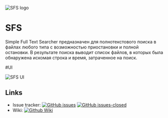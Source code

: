 ![SFS logo](https://raw.githubusercontent.com/unchase/SimpleFullTextSearcher/master/images/sfs_logo.png) 


# SFS

Simple Full Text Searcher предназначен для полнотекстового поиска в файлах любого типа с возможностью приостановки и полной остановки. В результате поиска выводит список файлов, в которых была обнаружена искомая строка и время, затраченное на поиск.

#UI

![SFS UI](https://raw.githubusercontent.com/unchase/SimpleFullTextSearcher/master/images/sfs.gif) 

## Links
* Issue tracker: [![GitHub issues](https://img.shields.io/github/issues/unchase/simplefulltextsearcher/shields.svg?style=flat-square)](https://github.com/unchase/simplefulltextsearcher/issues) [![GitHub issues-closed](https://img.shields.io/github/issues-closed/unchase/simplefulltextsearcher.svg?style=flat-square)](https://GitHub.com/unchase/simplefulltextsearcher/issues?q=is%3Aissue+is%3Aclosed)
* Wiki: <a href="https://github.com/unchase/simplefulltextsearcher/wiki" rel="nofollow" target="_blank"><img src="https://img.shields.io/badge/Wiki-go-blue.svg?style=flat-square" alt="Github Wiki"></a>
